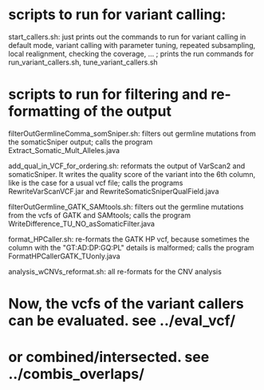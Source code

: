 ###
# scripts to run for variant calling:
start_callers.sh: just prints out the commands to run for variant calling in default mode, variant calling with parameter tuning, repeated subsampling, local realignment, checking the coverage, ... ; prints the run commands for run_variant_callers.sh, tune_variant_callers.sh

###
# scripts to run for filtering and re-formatting of the output
filterOutGermlineComma_somSniper.sh: filters out germline mutations from the somaticSniper output; calls the program Extract_Somatic_Mult_Alleles.java

add_qual_in_VCF_for_ordering.sh: reformats the output of VarScan2 and somaticSniper. It writes the quality score of the variant into the 6th column, like is the case for a usual vcf file; calls the programs RewriteVarScanVCF.jar and RewriteSomaticSniperQualField.java

filterOutGermline_GATK_SAMtools.sh: filters out the germline mutations from the vcfs of GATK and SAMtools; calls the program WriteDifference_TU_NO_asSomaticFilter.java 

format_HPCaller.sh: re-formats the GATK HP vcf, because sometimes the column with the "GT:AD:DP:GQ:PL" details is malformed; calls the program FormatHPCallerGATK_TUonly.java

analysis_wCNVs_reformat.sh: all re-formats for the CNV analysis

###
# Now, the vcfs of the variant callers can be evaluated. see ../eval_vcf/

# or combined/intersected. see ../combis_overlaps/


